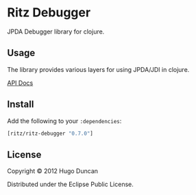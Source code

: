 # Ritz Debugger

JPDA Debugger library for clojure.

## Usage

The library provides various layers for using JPDA/JDI in clojure.

[API Docs](http://palletops.com/ritz/0.4/debugger/api/)

## Install

Add the following to your `:dependencies`:

```clj
[ritz/ritz-debugger "0.7.0"]
```

## License

Copyright © 2012 Hugo Duncan

Distributed under the Eclipse Public License.
